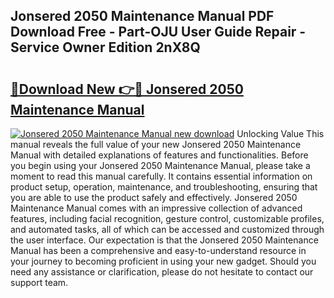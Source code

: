 ## Jonsered 2050 Maintenance Manual PDF Download Free - Part-OJU User Guide Repair - Service Owner Edition 2nX8Q

# <h2><a href="http://bc52420.oget.top/?id=Jonsered+2050+Maintenance+Manual">🔗Download New 👉🔴 Jonsered 2050 Maintenance Manual</a></h2>

[![Jonsered 2050 Maintenance Manual new download](https://i.imgur.com/5g1atiW.png)](http://bc52420.oget.top/?id=Jonsered+2050+Maintenance+Manual)
Unlocking Value This manual reveals the full value of your new Jonsered 2050 Maintenance Manual with detailed explanations of features and functionalities. Before you begin using your Jonsered 2050 Maintenance Manual, please take a moment to read this manual carefully. It contains essential information on product setup, operation, maintenance, and troubleshooting, ensuring that you are able to use the product safely and effectively. Jonsered 2050 Maintenance Manual comes with an impressive collection of advanced features, including facial recognition, gesture control, customizable profiles, and automated tasks, all of which can be accessed and customized through the user interface. Our expectation is that the Jonsered 2050 Maintenance Manual has been a comprehensive and easy-to-understand resource in your journey to becoming proficient in using your new gadget. Should you need any assistance or clarification, please do not hesitate to contact our support team.
